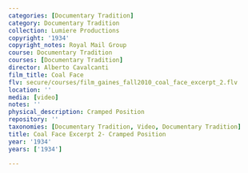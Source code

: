 ```yaml
---
categories: [Documentary Tradition]
category: Documentary Tradition
collection: Lumiere Productions
copyright: '1934'
copyright_notes: Royal Mail Group
course: Documentary Tradition
courses: [Documentary Tradition]
director: Alberto Cavalcanti
film_title: Coal Face
flv: secure/courses/film_gaines_fall2010_coal_face_excerpt_2.flv
location: ''
media: [video]
notes: ''
physical_description: Cramped Position
repository: ''
taxonomies: [Documentary Tradition, Video, Documentary Tradition]
title: Coal Face Excerpt 2- Cramped Position
year: '1934'
years: ['1934']

---
```

